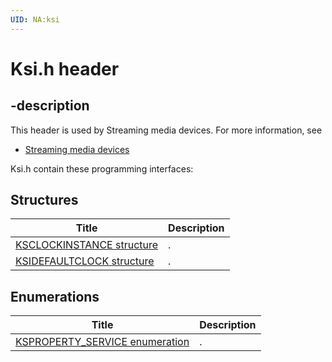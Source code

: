 ```yaml
---
UID: NA:ksi
---
```


# Ksi.h header

## -description

This header is used by Streaming media devices. For more information, see
- [Streaming media devices](../_stream/index.md)

Ksi.h contain these programming interfaces:


## Structures

| Title   | Description   |
| ---- |:---- |
| [KSCLOCKINSTANCE structure](ns-ksi-ksclockinstance.md) | . |
| [KSIDEFAULTCLOCK structure](ns-ksi-ksidefaultclock.md) | . |

## Enumerations

| Title   | Description   |
| ---- |:---- |
| [KSPROPERTY_SERVICE enumeration](ne-ksi-ksproperty_service.md) | . |
